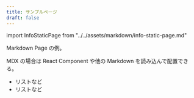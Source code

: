 ```yaml
---
title: サンプルページ
draft: false
---
```


import InfoStaticPage from "../../assets/markdown/info-static-page.md"

Markdown Page の例。

MDX の場合は React Component や他の Markdown を読み込んで配置できる。

- リストなど
- リストなど
